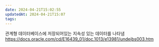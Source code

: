 ```yaml
---
date: 2024-04-21T15:02:55
updatedAt: 2024-04-21T15:07
tags: 
---
```

관계형 데이터베이스에 저장되어있는 지속성 있는 데이터를 나타냄
https://docs.oracle.com/cd/E16439_01/doc.1013/e13981/undejbs003.htm
